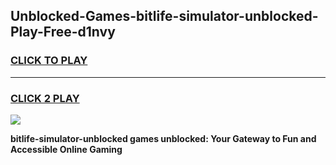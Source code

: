 
## Unblocked-Games-bitlife-simulator-unblocked-Play-Free-d1nvy
<h3>
<a href="https://premium76.site?title=bitlife-simulator-unblocked&ref=18A1">CLICK TO PLAY</a></h3>
<hr>

<h3>
<a href="https://premium76.site?title=bitlife-simulator-unblocked&ref=18A1">CLICK 2 PLAY</a>
  
</h3>

<a href="https://premium76.site?title=bitlife-simulator-unblocked&ref=18A1"><img src="https://clearcache.store/games.png"></a>


**bitlife-simulator-unblocked games unblocked: Your Gateway to Fun and Accessible Online Gaming**

